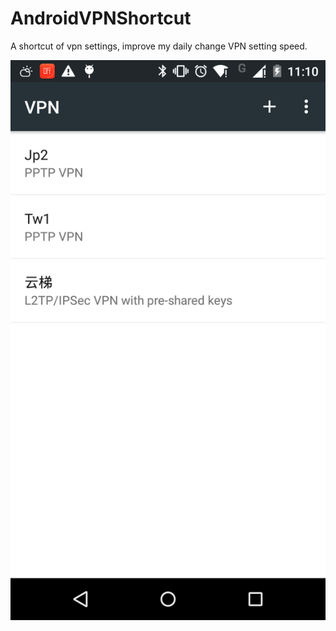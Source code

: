 # AndroidVPNShortcut

A shortcut of vpn settings, improve my daily change VPN setting speed.

![screenshot](release/screenshot0.png)
